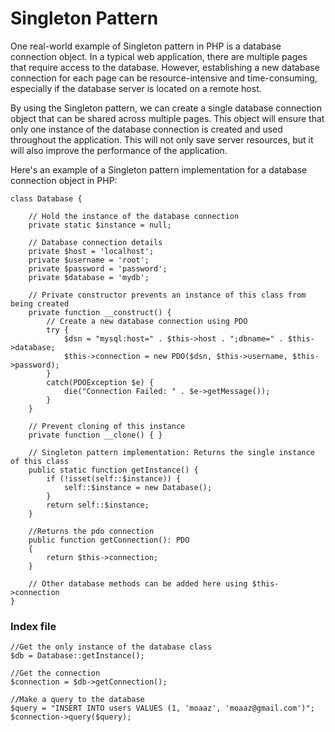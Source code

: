 # Singleton Pattern
One real-world example of Singleton pattern in PHP is a database connection object. In a typical web application, there are multiple pages that require access to the database. However, establishing a new database connection for each page can be resource-intensive and time-consuming, especially if the database server is located on a remote host.

By using the Singleton pattern, we can create a single database connection object that can be shared across multiple pages. This object will ensure that only one instance of the database connection is created and used throughout the application. This will not only save server resources, but it will also improve the performance of the application.

Here's an example of a Singleton pattern implementation for a database connection object in PHP:

```
class Database {

    // Hold the instance of the database connection
    private static $instance = null;
   
    // Database connection details
    private $host = 'localhost';
    private $username = 'root';
    private $password = 'password';
    private $database = 'mydb';
    
    // Private constructor prevents an instance of this class from being created
    private function __construct() {
        // Create a new database connection using PDO
        try {
            $dsn = "mysql:host=" . $this->host . ";dbname=" . $this->database;
            $this->connection = new PDO($dsn, $this->username, $this->password);
        }
        catch(PDOException $e) {
            die("Connection Failed: " . $e->getMessage());
        }
    }
    
    // Prevent cloning of this instance
    private function __clone() { }
    
    // Singleton pattern implementation: Returns the single instance of this class
    public static function getInstance() {
        if (!isset(self::$instance)) {
            self::$instance = new Database();
        }
        return self::$instance;
    }
    
    //Returns the pdo connection
    public function getConnection(): PDO
    {
        return $this->connection;
    }
    
    // Other database methods can be added here using $this->connection
}
```
### Index file
```
//Get the only instance of the database class
$db = Database::getInstance();

//Get the connection
$connection = $db->getConnection();

//Make a query to the database
$query = "INSERT INTO users VALUES (1, 'moaaz', 'moaaz@gmail.com')";
$connection->query($query);
```
